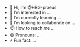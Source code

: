 - 👋 Hi, I’m @HBG-praeus
- 👀 I’m interested in ...
- 🌱 I’m currently learning ...
- 💞️ I’m looking to collaborate on ...
- 📫 How to reach me ...
- 😄 Pronouns: ...
- ⚡ Fun fact: ...

<!---
HBG-praeus/HBG-praeus is a ✨ special ✨ repository because its `README.md` (this file) appears on your GitHub profile.
You can click the Preview link to take a look at your changes.
--->
